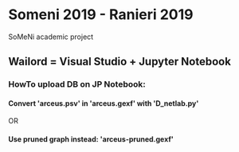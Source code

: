 # Someni 2019 - Ranieri 2019
SoMeNi academic project

## Wailord = Visual Studio + Jupyter Notebook

### HowTo upload DB on JP Notebook:

#### Convert 'arceus.psv' in 'arceus.gexf' with 'D_netlab.py'
OR
#### Use pruned graph instead: 'arceus-pruned.gexf'
